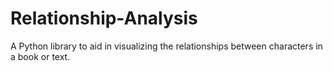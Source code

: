 # Relationship-Analysis

A Python library to aid in visualizing the relationships between characters in a book or text.